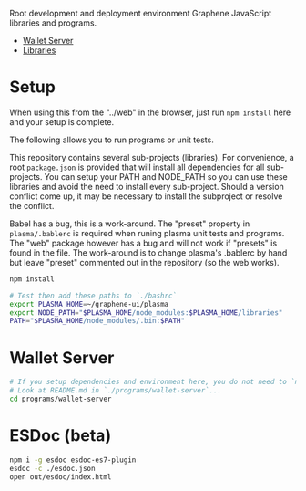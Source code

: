 Root development and deployment environment Graphene JavaScript libraries and programs.

* [Wallet Server](./programs/wallet-server)
* [Libraries](./libraries/@graphene)

# Setup

When using this from the "../web" in the browser, just run `npm install` here and your setup is complete.

The following allows you to run programs or unit tests.

This repository contains several sub-projects (libraries).  For convenience, a root `package.json` is provided that will install all dependencies for all sub-projects.  You can setup your PATH and NODE_PATH so you can use these libraries and avoid the need to install every sub-project.  Should a version conflict come up, it may be necessary to install the subproject or resolve the conflict.


Babel has a bug, this is a work-around.  The "preset" property in `plasma/.bablerc` is required when runing plasma unit tests and programs.  The "web" package however has a bug and will not work if "presets" is found in the file.  The work-around is to change plasma's .bablerc by hand but leave "preset" commented out in the repository (so the web works).


```bash
npm install

# Test then add these paths to `./bashrc`
export PLASMA_HOME=~/graphene-ui/plasma
export NODE_PATH="$PLASMA_HOME/node_modules:$PLASMA_HOME/libraries"
PATH="$PLASMA_HOME/node_modules/.bin:$PATH"
```

# Wallet Server
```bash
# If you setup dependencies and environment here, you do not need to `npm install` again.
# Look at README.md in `./programs/wallet-server`...
cd programs/wallet-server
```

# ESDoc (beta)
```bash
npm i -g esdoc esdoc-es7-plugin
esdoc -c ./esdoc.json
open out/esdoc/index.html
```
